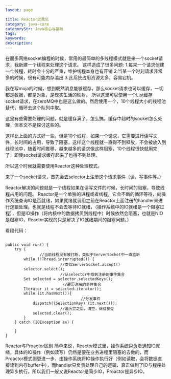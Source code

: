 ```yaml
---
layout: page

title: Reactor之我见
category: java-core
categoryStr: Java核心与基础
tags: 
keywords: 
description: 
---
```




在面多网络socket编程的时候，常用的最简单的多线程模式就是来一个socket请求，我新建一个线程来处理这个请求。
这样造成了很多问题:
1.每来一个请求创建一个线程，耗时会十分的严重，维护线程本身也有开销
2.当某一个时刻请求非常多的时候，很有可能内存溢出
3.此系统占用资源太多，容易宕机。

我在写moja的时候，想到既然消息能够缓存，那么socket请求也可以缓存，一切都是数据，都是对象，是现实生活的映射。
所以这里可以使用一个List缓存socket请求，在zeroMQ中也是这么做的。然后使用一个，10个线程大小的线程池替代，循环去这个队列中取。


这里有些需要处理的问题，就是缓存满了，怎么搞，缓存中超时的socket怎么处理，但本文不是探讨这些的。

这样比上面的方式好一些。但是10个线程，如果一个请求，它需要进行读写文件，长时间的占用，导致了阻塞，这样这个线程就一直得不到释放，不会被放入到线程池中，随着时间推移，越来越多的请求像这样阻塞，10个线程很快就用完了，即使socket请求缓存起来了也得不到处理。

所以这个时候就需要使用Reactor这种处理模式。

来了一个socket请求，首先会去selector上注册这个请求事件（读，写事件等。）

Reactor解决的问题就是一个线程如果在读写文件的时候，长时间的阻塞，导致线程占用的问题。
Reactor是一个单独的进程或者线程，它会不断的循环等待，向操作系统查询IO是否就绪，如果就绪就调用之前在Reactor上面注册的handler来进行逻辑处理。也就是线程不会去等待IO就绪，（操作系统中的IO就绪是一个阻塞过程），但是IO操作（将内核中的数据拷贝到线程中）时候依然会阻塞，也就是NIO是阻塞IO，Reactor实现的只是解决了IO就绪期间的阻塞问题。）

看段代码：

```

public void run() {
	try {
               //当前线程没有被打断，类似于ServerSocket中一直监听
		while (!Thread.interrupted()) {
                        //类似ServerSocket.accept()
		selector.select();
                        //从selector中取到注册的事件集合
		Set selected = selector.selectedKeys();
                         //遍历注册的事件集合
		Iterator it = selected.iterator();
		while (it.hasNext()){
                                 //分发事件
			dispatch((SelectionKey) (it.next()));
                        //遍历完之后，清空，继续接受
			selected.clear();
		}
	} catch (IOException ex) { 

	}
}

```

Reactor与Proactor区别
简单来说，Reactor模式里，操作系统只负责通知IO就绪，具体的IO操作（例如读写）仍然是要在业务进程里阻塞的去做的，而Proactor模式则更进一步，由操作系统将IO操作执行好（例如读取，会将数据直接读到内存buffer中），而handler只负责处理自己的逻辑，真正做到了IO与程序处理异步执行。所以我们一般又说Reactor是同步IO，Proactor是异步IO。



